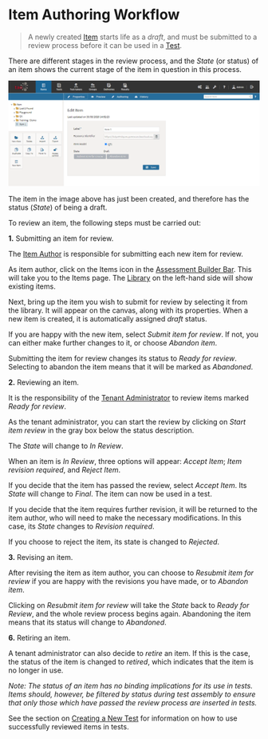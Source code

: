 <!--
created_at: 2018-10-22
authors:         
    - "Catherine Pease"
--> 


# Item Authoring Workflow



>A newly created [Item](../appendix/glossary.md#item) starts life as a *draft*, and must be submitted to a review process before it can be used in a [Test](../appendix/glossary.md#test).

There are different stages in the review process, and the *State* (or status) of an item shows the current stage of the item in question in this process.  

![Creating a new Item](../resources/backend/items/new-item.png)

The item in the image above has just been created, and therefore has the status (*State*) of being a draft.

To review an item, the following steps must be carried out:


**1.** Submitting an item for review.

The [Item Author](../appendix/glossary.md#item-author) is responsible for submitting each new item for review. 

As item author, click on the Items icon in the [Assessment Builder Bar](../appendix/glossary.md#assessment-builder-bar). This will take you to the Items page. The [Library](../appendix/glossary.md#library) on the left-hand side will show existing items.

Next, bring up the item you wish to submit for review by selecting it from the library. It will appear on the canvas, along with its properties. When a new item is created, it is automatically assigned *draft* status. 

If you are happy with the new item, select *Submit item for review*. If not, you can either make further changes to it, or choose *Abandon item*.

Submitting the item for review changes its status to *Ready for review*. Selecting to abandon the item means that it will be marked as *Abandoned*.

**2.** Reviewing an item.

It is the responsibility of the [Tenant Administrator](../appendix/glossary.md#tenant-administrator) to review items marked *Ready for review*.

As the tenant administrator, you can start the review by clicking on *Start item review* in the gray box below the status description.

The *State* will change to *In Review*.

When an item is *In Review*, three options will appear: *Accept Item*; *Item revision required*, and *Reject Item*.

If you decide that the item has passed the review, select *Accept Item*. Its *State* will change to *Final*. The item can now be used in a test.

If you decide that the item requires further revision, it will be returned to the item author, who will need to make the necessary modifications. In this case, its *State* changes to *Revision required*. 

If you choose to reject the item, its state is changed to *Rejected*.

**3.** Revising an item.

After revising the item as item author, you can choose to *Resubmit item for review* if you are happy with the revisions you have made, or to *Abandon item*. 

Clicking on *Resubmit item for review* will take the *State* back to *Ready for Review*, and the whole review process begins again. Abandoning the item means that its status will change to *Abandoned*.


**6.** Retiring an item.

A tenant administrator can also decide to *retire* an item. If this is the case, the status of the item is changed to *retired*, which indicates that the item is no longer in use.


*Note: The status of an item has no binding implications for its use in tests. Items should, however, be filtered by status during test assembly to ensure that only those which have passed the review process are inserted in tests.* 

See the section on [Creating a New Test](../tests/creating-a-new-test.md) for information on how to use successfully reviewed items in tests.

